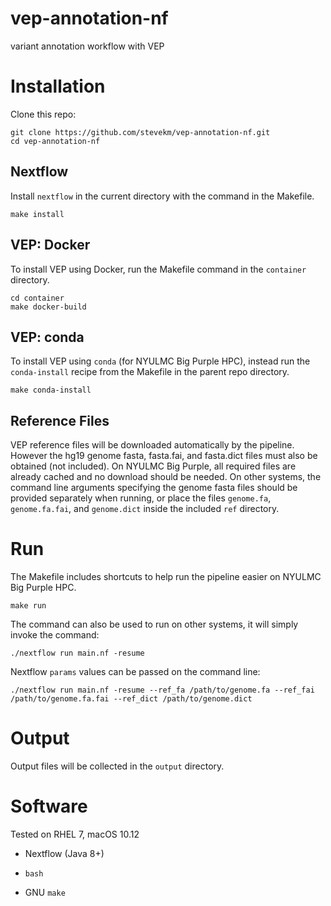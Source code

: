# vep-annotation-nf

variant annotation workflow with VEP

# Installation

Clone this repo:

```
git clone https://github.com/stevekm/vep-annotation-nf.git
cd vep-annotation-nf
```

## Nextflow

Install `nextflow` in the current directory with the command in the Makefile.

```
make install
```

## VEP: Docker

To install VEP using Docker, run the Makefile command in the `container` directory.

```
cd container
make docker-build
```

## VEP: conda

To install VEP using `conda` (for NYULMC Big Purple HPC), instead run the `conda-install` recipe from the Makefile in the parent repo directory.

```
make conda-install
```

## Reference Files

VEP reference files will be downloaded automatically by the pipeline. However the hg19 genome fasta, fasta.fai, and fasta.dict files must also be obtained (not included). On NYULMC Big Purple, all required files are already cached and no download should be needed. On other systems, the command line arguments specifying the genome fasta files should be provided separately when running, or place the files `genome.fa`, `genome.fa.fai`, and `genome.dict` inside the included `ref` directory.

# Run

The Makefile includes shortcuts to help run the pipeline easier on NYULMC Big Purple HPC.

```
make run
```

The command can also be used to run on other systems, it will simply invoke the command:

```
./nextflow run main.nf -resume
```

Nextflow `params` values can be passed on the command line:

```
./nextflow run main.nf -resume --ref_fa /path/to/genome.fa --ref_fai /path/to/genome.fa.fai --ref_dict /path/to/genome.dict
```

# Output

Output files will be collected in the `output` directory.

# Software

Tested on RHEL 7, macOS 10.12

- Nextflow (Java 8+)

- `bash`

- GNU `make`
